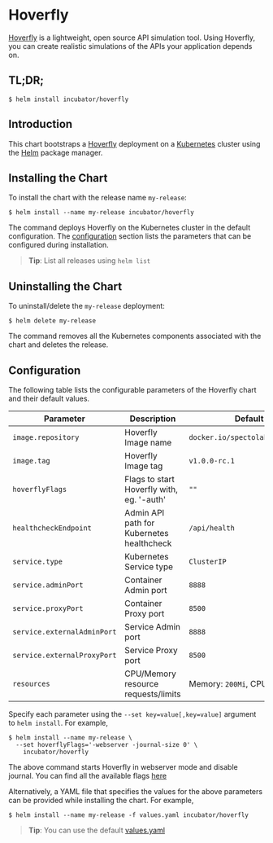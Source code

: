# Hoverfly

[Hoverfly](https://hoverfly.io/) is a lightweight, open source API simulation tool. Using Hoverfly, you can create realistic simulations of the APIs your application depends on.


## TL;DR;

```console
$ helm install incubator/hoverfly
```

## Introduction

This chart bootstraps a [Hoverfly](https://hoverfly.io/) deployment on a [Kubernetes](http://kubernetes.io) cluster using the [Helm](https://helm.sh) package manager.


## Installing the Chart

To install the chart with the release name `my-release`:

```console
$ helm install --name my-release incubator/hoverfly
```

The command deploys Hoverfly on the Kubernetes cluster in the default configuration. The [configuration](#configuration) section lists the parameters that can be configured during installation.

> **Tip**: List all releases using `helm list`

## Uninstalling the Chart

To uninstall/delete the `my-release` deployment:

```console
$ helm delete my-release
```

The command removes all the Kubernetes components associated with the chart and deletes the release.

## Configuration

The following table lists the configurable parameters of the Hoverfly chart and their default values.

| Parameter                         | Description                                | Default                                                   |
| --------------------------------- | ------------------------------------------ | --------------------------------------------------------- |
| `image.repository`                | Hoverfly Image name                        | `docker.io/spectolabs/hoverfly`                           |
| `image.tag`                       | Hoverfly Image tag                         | `v1.0.0-rc.1`                                             |
| `hoverflyFlags`                   | Flags to start Hoverfly with, eg. '-auth'  | `""`                                                      |
| `healthcheckEndpoint`             | Admin API path for Kubernetes healthcheck  | `/api/health`                                             |
| `service.type`                    | Kubernetes Service type                    | `ClusterIP`                                               |
| `service.adminPort`               | Container Admin port                       | `8888`                                                    |
| `service.proxyPort`               | Container Proxy port                       | `8500`                                                    |
| `service.externalAdminPort`       | Service Admin port                         | `8888`                                                    |
| `service.externalProxyPort`       | Service Proxy port                         | `8500`                                                    |
| `resources`                       | CPU/Memory resource requests/limits        | Memory: `200Mi`, CPU: `0.2`                               |

Specify each parameter using the `--set key=value[,key=value]` argument to `helm install`. For example,

```console
$ helm install --name my-release \
  --set hoverflyFlags='-webserver -journal-size 0' \
    incubator/hoverfly
```

The above command starts Hoverfly in webserver mode and disable journal. You can find all the available flags [here](https://hoverfly.readthedocs.io/en/latest/pages/reference/hoverfly/hoverflycommands.html)

Alternatively, a YAML file that specifies the values for the above parameters can be provided while installing the chart. For example,

```console
$ helm install --name my-release -f values.yaml incubator/hoverfly
```

> **Tip**: You can use the default [values.yaml](values.yaml)
